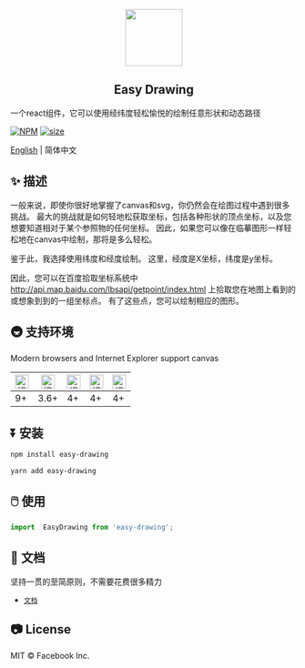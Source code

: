 <p align="center">
    <img width="100" src="https://jinjilynn.github.io/imgs/easy-drawing.svg">
</p>

<h2 align="center">Easy Drawing</h2>


一个react组件，它可以使用经纬度轻松愉悦的绘制任意形状和动态路径


[![NPM](https://img.shields.io/badge/npm-v1.0.8-blue)](https://www.npmjs.com/package/easy-drawing)    [![size](https://img.shields.io/badge/size-59KB-green)]()


[English](https://github.com/jinjilynn/easy-drawing/blob/master/README.md) | 简体中文

## ✨ 描述

一般来说，即使你很好地掌握了canvas和svg，你仍然会在绘图过程中遇到很多挑战。 最大的挑战就是如何轻地松获取坐标，包括各种形状的顶点坐标，以及您想要知道相对于某个参照物的任何坐标。 因此，如果您可以像在临摹图形一样轻松地在canvas中绘制，那将是多么轻松。

鉴于此，我选择使用纬度和经度绘制。 这里，经度是X坐标，纬度是y坐标。

因此，您可以在百度拾取坐标系统中 http://api.map.baidu.com/lbsapi/getpoint/index.html 上拾取您在地图上看到的或想象到到的一组坐标点。 有了这些点，您可以绘制相应的图形。

## 🚇 支持环境

Modern browsers and Internet Explorer support canvas

| <img src="https://jinjilynn.github.io/imgs/edge.png" alt="IE / Edge" width="24px" height="24px" />| <img src="https://jinjilynn.github.io/imgs/firefox.png" alt="IE / Edge" width="24px" height="24px" /> | <img src="https://jinjilynn.github.io/imgs/chrome.png" alt="IE / Edge" width="24px" height="24px" /> | <img src="https://jinjilynn.github.io/imgs/safari.png" alt="IE / Edge" width="24px" height="24px" /> | <img src="https://jinjilynn.github.io/imgs/opera.png" alt="IE / Edge" width="24px" height="24px" /> |
| --- |  --- | --- | --- | --- |
| 9+  | 3.6+ | 4+  | 4+  | 4+  |


## ⏬ 安装

```bash
npm install easy-drawing
```

```bash
yarn add easy-drawing
```


## 🖱️ 使用

```jsx
import  EasyDrawing from 'easy-drawing';
```

## 📄 文档

坚持一贯的至简原则，不需要花费很多精力

- [`文档`](https://jinjilynn.github.io)


## 📷 License

MIT © Facebook Inc.
